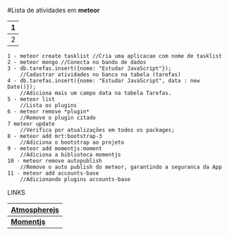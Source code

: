#Lista de atividades em **meteor**

| 1  |
|---|
|  2 |


    1 - meteor create tasklist //Cria uma aplicacao com nome de tasklist
    2 - meteor mongo //Conecta no bando de dados
    3 - db.tarefas.insert({nome: "Estudar JavaScript"});
        //Cadastrar atividades no banco na tabela (tarefas)
    4 - db.tarefas.insert({nome: "Estudar JavaScript", data : new Date()});
        //Adiciona mais um campo data na tabela Tarefas.
    5 - meteor list 
        //Lista os plugins 
    6 - meteor remove *plugin* 
        //Remove o plugin citado  
    7 meteor update
        //Verifica por atualizações em todos os packages;         
    8 - meteor add mrt:bootstrap-3
        //Adiciona o bootstrap ao projeto
    9 - meteor add momentjs:moment
        //Adiciona a biblioteca momentjs
    10 - meteor remove autopublish
        //Remove o auto publish do meteor, garantindo a seguranca da App
    11 - meteor add accounts-base
        //Adicionando plugins accounts-base
        
LINKS

| [**Atmospherejs**](https://atmospherejs.com) |
|---|
|  [**Momentjs**](http://momentjs.com)  |
    

        